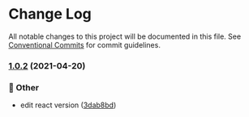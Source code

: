# Change Log

All notable changes to this project will be documented in this file.
See [Conventional Commits](https://conventionalcommits.org) for commit guidelines.

### [1.0.2](https://github.com/bebiangel/lerna-typescript/compare/@aqua/components@1.0.1...@aqua/components@1.0.2) (2021-04-20)


### :mega: Other

* edit react version ([3dab8bd](https://github.com/bebiangel/lerna-typescript/commit/3dab8bd24d9d138c72eb36370749d1b11f36e2d5))
